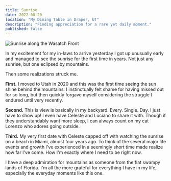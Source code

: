 ```yaml
---
title: Sunrise
date: 2022-08-20
location: "My Dining Table in Draper, UT"
description: "Finding appreciation for a rare yet daily moment."
published: false
---
```


![Sunrise along the Wasatch Front](/img/sunrise.jpg "Sunrise along the Wasatch Front")

In my excitement for my in-laws to arrive yesterday I got up unusually early and managed to see the sunrise for the first time in years. Not just any sunrise, but one eclipsed by mountains.  

Then some realizations struck me.  

**First.** I moved to Utah in 2020 and this was the first time seeing the sun shine behind the mountains. I instinctually felt shame for having missed out for so long, but then quickly forgave myself considering the struggle I endured until very recently.  

**Second.** This is view is basically in my backyard. Every. Single. Day. I just have to show up! I even have Celeste and Luciano to share it with. Though if they understandably want more sleep, I can always count on my cat Lorenzo who adores going outside.  

**Third.** My very first date with Celeste capped off with watching the sunrise on a beach in Miami, almost four years ago. To think of the several major life events and growth I've experienced in a seemingly short time made realize how far I've come. How I'm exactly where I need to be right now.  

I have a deep admiration for mountains as someone from the flat swampy lands of Florida. I'm all the more grateful for everything I have in my life, especially the everyday moments like this one.  